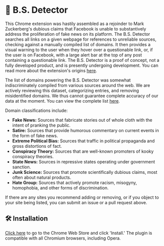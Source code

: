 # 💩 B.S. Detector

This Chrome extension was hastily assembled as a rejoinder to Mark Zuckerberg's dubious claims that Facebook is unable to substantively address the proliferation of fake news on its platform. The B.S. Detector searches all links on a given webpage for references to unreliable sources, checking against a manually compiled list of domains. It then provides a visual warning to the user when they hover over a questionable link, or, if the user is on Facebook, with a large alert bar at the top of any post containing a questionable link. The B.S. Detector is a proof of concept, not a fully developed product, and is presently undergoing development. You can read more about the extension's origins [here](https://www.inverse.com/article/23781-bs-detector-facebook-fake-news-daniel-sieradski).

The list of domains powering the B.S. Detector was somewhat indiscriminately compiled from various sources around the web. We are actively reviewing this dataset, categorizing entries, and removing misidentified domains. We thus cannot guarantee complete accuracy of our data at the moment. You can view the complete list [here](https://github.com/selfagency/bs-detector/blob/master/chrome/data/data.json).

Domain classifications include:
+   **Fake News:** Sources that fabricate stories out of whole cloth with the intent of pranking the public.
+   **Satire:** Sources that provide humorous commentary on current events in the form of fake news.
+   **Extreme Political Bias:** Sources that traffic in political propaganda and gross distortions of fact.
+   **Conspiracy Theory:** Sources that are well-known promoters of kooky conspiracy theories.
+   **State News:** Sources in repressive states operating under government sanction.
+   **Junk Science:** Sources that promote scientifically dubious claims, most often about natural products.
+   **Hate Group:** Sources that actively promote racism, misogyny, homophobia, and other forms of discrimination.

If there are any sites you recommend adding or removing, or if you object to your site being listed, you can submit an issue or a pull request above.

## 🛠 Installation

[Click here](https://chrome.google.com/webstore/detail/dlcgkekjiopopabcifhebmphmfmdbjod/) to go to the Chrome Web Store and click 'Install.' The plugin is compatible with all Chromium browsers, including Opera.
